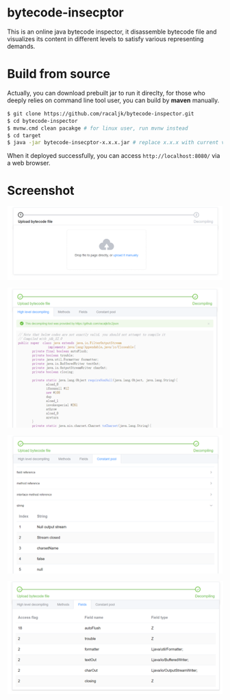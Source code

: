 # bytecode-insecptor
This is an online java bytecode inspector, it disassemble bytecode file and
visualizes its content in different levels to satisfy various representing demands.

# Build from source
Actually, you can download prebuilt jar to run it direclty, for those who deeply relies on command line tool user, you can build by **maven** manually.
```bash
$ git clone https://github.com/racaljk/bytecode-inspector.git
$ cd bytecode-inspector
$ mvnw.cmd clean pacakge # for linux user, run mvnw instead
$ cd target
$ java -jar bytecode-insecptor-x.x.x.jar # replace x.x.x with current version
```
When it deployed successfully, you can access `http://localhost:8080/` via a web browser.


# Screenshot
![](screenshot/1.png)

![](screenshot/2.png)

![](screenshot/3.png)

![](screenshot/4.png)